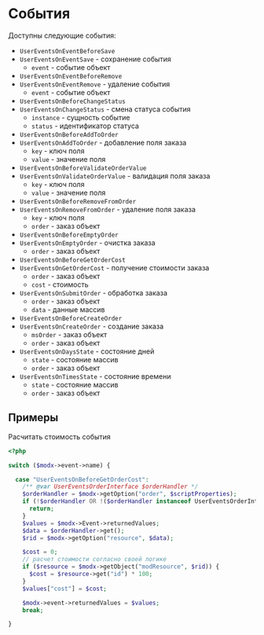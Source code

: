 # События

Доступны следующие события:

- `UserEventsOnEventBeforeSave`
- `UserEventsOnEventSave` - сохранение события
  - `event` - событие объект
- `UserEventsOnEventBeforeRemove`
- `UserEventsOnEventRemove` - удаление события
  - `event` - событие объект
- `UserEventsOnBeforeChangeStatus`
- `UserEventsOnChangeStatus` - смена статуса события
  - `instance` - сущность событие
  - `status` - идентификатор статуса
- `UserEventsOnBeforeAddToOrder`
- `UserEventsOnAddToOrder` - добавление поля заказа
  - `key` - ключ поля
  - `value` - значение поля
- `UserEventsOnBeforeValidateOrderValue`
- `UserEventsOnValidateOrderValue` - валидация поля заказа
  - `key` - ключ поля
  - `value` - значение поля
- `UserEventsOnBeforeRemoveFromOrder`
- `UserEventsOnRemoveFromOrder` - удаление поля заказа
  - `key` - ключ поля
  - `order` - заказ объект
- `UserEventsOnBeforeEmptyOrder`
- `UserEventsOnEmptyOrder` - очистка заказа
  - `order` - заказ объект
- `UserEventsOnBeforeGetOrderCost`
- `UserEventsOnGetOrderCost` - получение стоимости заказа
  - `order` - заказ объект
  - `cost` - стоимость
- `UserEventsOnSubmitOrder` - обработка заказа
  - `order` - заказ объект
  - `data` - данные массив
- `UserEventsOnBeforeCreateOrder`
- `UserEventsOnCreateOrder` - создание заказа
  - `msOrder` - заказ объект
  - `order` - заказ объект
- `UserEventsOnDaysState` - состояние дней
  - `state` - состояние массив
  - `order` - заказ объект
- `UserEventsOnTimesState` - состояние времени
  - `state` - состояние массив
  - `order` - заказ объект

## Примеры

Расчитать стоимость события

```php
<?php

switch ($modx->event->name) {

  case "UserEventsOnBeforeGetOrderCost":
    /** @var UserEventsOrderInterface $orderHandler */
    $orderHandler = $modx->getOption("order", $scriptProperties);
    if (!$orderHandler OR !($orderHandler instanceof UserEventsOrderInterface)) {
      return;
    }
    $values = $modx->Event->returnedValues;
    $data = $orderHandler->get();
    $rid = $modx->getOption("resource", $data);

    $cost = 0;
    // расчет стоимости согласно своей логике
    if ($resource = $modx->getObject("modResource", $rid)) {
      $cost = $resource->get("id") * 100;
    }
    $values["cost"] = $cost;

    $modx->event->returnedValues = $values;
    break;

}
```
